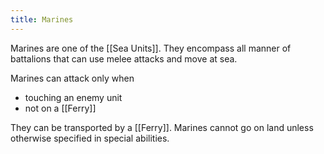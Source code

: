 ```yaml
---
title: Marines
---
```

Marines are one of the [[Sea Units]]. They encompass all manner of battalions that can use melee attacks and move at sea. 

Marines can attack only when
- touching an enemy unit
- not on a [[Ferry]]

They can be transported by a [[Ferry]]. Marines cannot go on land unless otherwise specified in special abilities.